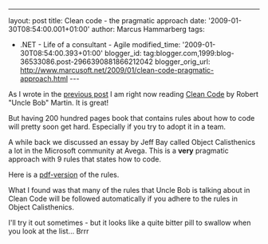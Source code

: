 ---
layout: post
title: Clean code - the pragmatic approach date: '2009-01-30T08:54:00.001+01:00'
author: Marcus Hammarberg
tags:
  - .NET -
Life of a consultant - Agile
modified_time: '2009-01-30T08:54:00.393+01:00'
blogger_id: tag:blogger.com,1999:blog-36533086.post-2966390881866212042
blogger_orig_url: http://www.marcusoft.net/2009/01/clean-code-pragmatic-approach.html ---

As I wrote in the
<a href="http://www.marcusoft.net/2009/01/last-day-new-chapter.html"
target="_blank">previous post</a> I am right now reading [Clean
Code](http://www.amazon.com/Clean-Code-Handbook-Software-Craftsmanship/dp/0132350882)
by Robert "Uncle Bob" Martin. It is great!

But having 200 hundred pages book that contains rules about how to code
will pretty soon get hard. Especially if you try to adopt it in a team.

A while back we discussed an essay by Jeff Bay called Object
Calisthenics a lot in the Microsoft community at Avega. This is a
**very** pragmatic approach with 9 rules that states how to code.

Here is a
<a href="http://milano-xpug.pbwiki.com/f/10080616-extreme-oop.pdf"
target="_blank">pdf-version</a> of the rules.

What I found was that many of the rules that Uncle Bob is talking about
in Clean Code will be followed automatically if you adhere to the rules
in Object Calisthenics.

I'll try it out sometimes - but it looks like a quite bitter pill to
swallow when you look at the list... Brrr
